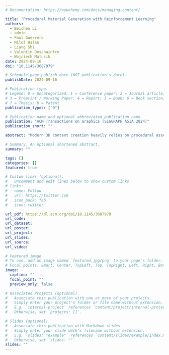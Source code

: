 ```yaml
---
# Documentation: https://wowchemy.com/docs/managing-content/

title: "Procedural Material Generation with Reinforcement Learning"
authors: 
  - Beichen Li
  - admin
  - Paul Guerrero
  - Miloš Hašan
  - Liang Shi
  - Valentin Deschaintre
  - Wojciech Matusik
date: 2024-09-16
doi: "10.1145/3687979"

# Schedule page publish date (NOT publication's date).
publishDate: 2024-09-16

# Publication type.
# Legend: 0 = Uncategorized; 1 = Conference paper; 2 = Journal article;
# 3 = Preprint / Working Paper; 4 = Report; 5 = Book; 6 = Book section;
# 7 = Thesis; 8 = Patent
publication_types: ["0"]

# Publication name and optional abbreviated publication name.
publication: "ACM Transactions on Graphics (SIGGRAPH ASIA 2024)"
publication_short: ""

abstract: "Modern 3D content creation heavily relies on procedural assets. In particular, procedural materials are ubiquitous in the industry, but their manipulation remains challenging. Previous work conditionally generates procedural graphs that match a given input image. However, the parameter generation step limits how accurately the generated graph matches the input image, due to a reliance on supervision with scarcely available procedural data. We propose to improve parameter prediction accuracy for image-conditioned procedural material generation by leveraging reinforcement learning (RL) and present the first RL approach for procedural materials. RL circumvents the limited availability of procedural data, the domain gap between real and synthetic materials, and the need for end-to-end differentiable loss functions. Given a target image, we retrieve a procedural material and use an RL-trained transformer model to predict a set of parameters that reconstruct the target image as closely as possible. We show that using RL significantly improves parameter prediction to match a given target image compared to supervised methods on both synthetic and real target images. "

# Summary. An optional shortened abstract.
summary: ""

tags: []
categories: []
featured: true

# Custom links (optional).
#   Uncomment and edit lines below to show custom links.
# links:
# - name: Follow
#   url: https://twitter.com
#   icon_pack: fab
#   icon: twitter

url_pdf: https://dl.acm.org/doi/10.1145/3687979
url_code:
url_dataset:
url_poster:
url_project:
url_slides:
url_source:
url_video:

# Featured image
# To use, add an image named `featured.jpg/png` to your page's folder. 
# Focal points: Smart, Center, TopLeft, Top, TopRight, Left, Right, BottomLeft, Bottom, BottomRight.
image:
  caption: ""
  focal_point: ""
  preview_only: false

# Associated Projects (optional).
#   Associate this publication with one or more of your projects.
#   Simply enter your project's folder or file name without extension.
#   E.g. `internal-project` references `content/project/internal-project/index.md`.
#   Otherwise, set `projects: []`.

# Slides (optional).
#   Associate this publication with Markdown slides.
#   Simply enter your slide deck's filename without extension.
#   E.g. `slides: "example"` references `content/slides/example/index.md`.
#   Otherwise, set `slides: ""`.
slides: ""
---
```

